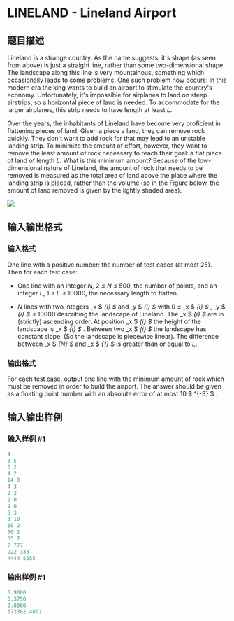 # LINELAND - Lineland Airport

## 题目描述

 Lineland is a strange country. As the name suggests, it's shape (as seen from above) is just a straight line, rather than some two-dimensional shape. The landscape along this line is very mountainous, something which occasionally leads to some problems. One such problem now occurs: in this modern era the king wants to build an airport to stimulate the country's economy. Unfortunately, it's impossible for airplanes to land on steep airstrips, so a horizontal piece of land is needed. To accommodate for the larger airplanes, this strip needs to have length at least _L_.

Over the years, the inhabitants of Lineland have become very proficient in flattening pieces of land. Given a piece a land, they can remove rock quickly. They don't want to add rock for that may lead to an unstable landing strip. To minimize the amount of effort, however, they want to remove the least amount of rock necessary to reach their goal: a flat piece of land of length _L_. What is this minimum amount? Because of the low-dimensional nature of Lineland, the amount of rock that needs to be removed is measured as the total area of land above the place where the landing strip is placed, rather than the volume (so in the Figure below, the amount of land removed is given by the lightly shaded area).

![](https://cdn.luogu.com.cn/upload/vjudge_pic/SP1842/db5ec236f0da8f11a29183a624db373eef02b5ea.png)

## 输入输出格式

### 输入格式

 One line with a positive number: the number of test cases (at most 25). Then for each test case:

- One line with an integer _N_, 2 ≤ _N_ ≤ 500, the number of points, and an integer _L_, 1 ≤ _L_ ≤ 10000, the necessary length to flatten.

- _N_ lines with two integers _x $ _{i} $_ and _y $ _{i} $_ with 0 ≤ _x $ _{i} $_ , _y $ _{i} $_ ≤ 10000 describing the landscape of Lineland. The _x $ _{i} $_ are in (strictly) ascending order. At position _x $ _{i} $_ the height of the landscape is _x $ _{i} $_ . Between two _x $ _{i} $_ the landscape has constant slope. (So the landscape is piecewise linear). The difference between _x $ _{N} $_ and _x $ _{1} $_ is greater than or equal to _L_.

### 输出格式

 For each test case, output one line with the minimum amount of rock which must be removed in order to build the airport. The answer should be given as a floating point number with an absolute error of at most 10 $ ^{-3} $ .

## 输入输出样例

### 输入样例 #1

```cpp
4
3 5
0 2
4 2
14 0
4 3
0 2
2 0
4 0
5 3
3 10
10 2
30 2
35 7
2 777
222 333
4444 5555
```


### 输出样例 #1

```cpp
0.9000
0.3750
0.0000
373362.4867
```


